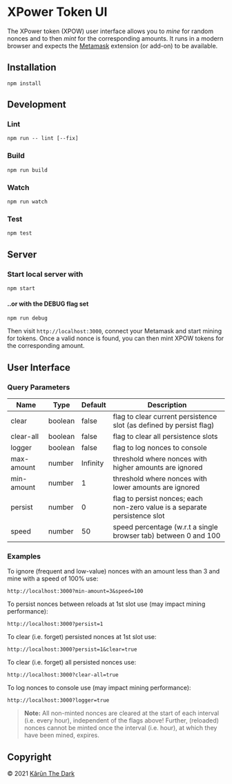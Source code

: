 # XPower Token UI

The XPower token (XPOW) user interface allows you to *mine* for random nonces and to then *mint* for the corresponding amounts. It runs in a modern browser and expects the [Metamask] extension (or add-on) to be available.

[Metamask]: https://metamask.io/

## Installation

```shell
npm install
```

## Development

### Lint

```shell
npm run -- lint [--fix]
```

### Build

```shell
npm run build
```

### Watch

```shell
npm run watch
```

### Test

```shell
npm test
```

## Server

### Start local server with

```shell
npm start
```

#### ..or with the DEBUG flag set

```shell
npm run debug
```

Then visit `http://localhost:3000`, connect your Metamask and start mining for tokens. Once a valid nonce is found, you can then mint XPOW tokens for the corresponding amount.

## User Interface

### Query Parameters

Name | Type | Default | Description
-----|------|---------|------------
clear | boolean | false | flag to clear current persistence slot (as defined by persist flag)
clear-all | boolean | false | flag to clear all persistence slots
logger | boolean | false | flag to log nonces to console
max-amount | number | Infinity | threshold where nonces with higher amounts are ignored
min-amount | number | 1 | threshold where nonces with lower amounts are ignored
persist | number | 0 | flag to persist nonces; each non-zero value is a separate persistence slot
speed | number | 50 | speed percentage (w.r.t a single browser tab) between 0 and 100

### Examples

To ignore (frequent and low-value) nonces with an amount less than 3 and mine with a speed of 100% use:

```
http://localhost:3000?min-amount=3&speed=100
```

To persist nonces between reloads at 1st slot use (may impact mining performance):

```
http://localhost:3000?persist=1
```

To clear (i.e. forget) persisted nonces at 1st slot use:

```
http://localhost:3000?persist=1&clear=true
```

To clear (i.e. forget) all persisted nonces use:

```
http://localhost:3000?clear-all=true
```

To log nonces to console use (may impact mining performance):

```
http://localhost:3000?logger=true
```

> **Note:** All non-minted nonces are cleared at the start of each interval (i.e. every hour), independent of the flags above! Further, (reloaded) nonces cannot be minted once the interval (i.e. hour), at which they have been mined, expires.

## Copyright

 © 2021 [Kârūn The Dark](https://github.com/karun-i-sfarda)
